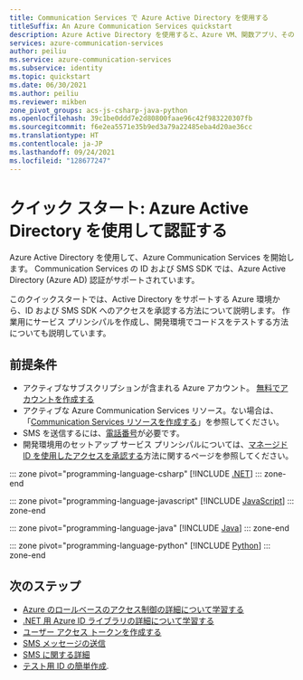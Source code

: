 ```yaml
---
title: Communication Services で Azure Active Directory を使用する
titleSuffix: An Azure Communication Services quickstart
description: Azure Active Directory を使用すると、Azure VM、関数アプリ、その他のリソースで実行されているアプリケーションからの Azure Communication Services へのアクセスを承認できます。
services: azure-communication-services
author: peiliu
ms.service: azure-communication-services
ms.subservice: identity
ms.topic: quickstart
ms.date: 06/30/2021
ms.author: peiliu
ms.reviewer: mikben
zone_pivot_groups: acs-js-csharp-java-python
ms.openlocfilehash: 39c1be0ddd7e2d80800faae96c42f983220307fb
ms.sourcegitcommit: f6e2ea5571e35b9ed3a79a22485eba4d20ae36cc
ms.translationtype: HT
ms.contentlocale: ja-JP
ms.lasthandoff: 09/24/2021
ms.locfileid: "128677247"
---
```

# <a name="quickstart-authenticate-using-azure-active-directory"></a>クイック スタート: Azure Active Directory を使用して認証する

Azure Active Directory を使用して、Azure Communication Services を開始します。 Communication Services の ID および SMS SDK では、Azure Active Directory (Azure AD) 認証がサポートされています。

このクイックスタートでは、Active Directory をサポートする Azure 環境から、ID および SMS SDK へのアクセスを承認する方法について説明します。 作業用にサービス プリンシパルを作成し、開発環境でコードスをテストする方法についても説明しています。

## <a name="prerequisites"></a>前提条件

- アクティブなサブスクリプションが含まれる Azure アカウント。 [無料でアカウントを作成する](https://azure.microsoft.com/free)
- アクティブな Azure Communication Services リソース。ない場合は、「[Communication Services リソースを作成する](../create-communication-resource.md)」を参照してください。
- SMS を送信するには、[電話番号](../telephony-sms/get-phone-number.md)が必要です。
- 開発環境用のセットアップ サービス プリンシパルについては、[マネージド ID を使用したアクセスを承認する](./service-principal-from-cli.md)方法に関するページを参照してください。

::: zone pivot="programming-language-csharp"
[!INCLUDE [.NET](./includes/active-directory/service-principal-net.md)]
::: zone-end

::: zone pivot="programming-language-javascript"
[!INCLUDE [JavaScript](./includes/active-directory/service-principal-js.md)]
::: zone-end

::: zone pivot="programming-language-java"
[!INCLUDE [Java](./includes/active-directory/service-principal-java.md)]
::: zone-end

::: zone pivot="programming-language-python"
[!INCLUDE [Python](./includes/active-directory/service-principal-python.md)]
::: zone-end

## <a name="next-steps"></a>次のステップ

- [Azure のロールベースのアクセス制御の詳細について学習する](../../../../articles/role-based-access-control/index.yml)
- [.NET 用 Azure ID ライブラリの詳細について学習する](/dotnet/api/overview/azure/identity-readme)
- [ユーザー アクセス トークンを作成する](../../quickstarts/access-tokens.md)
- [SMS メッセージの送信](../../quickstarts/telephony-sms/send.md)
- [SMS に関する詳細](../../concepts/telephony-sms/concepts.md)
- [テスト用 ID の簡単作成](./quick-create-identity.md).

